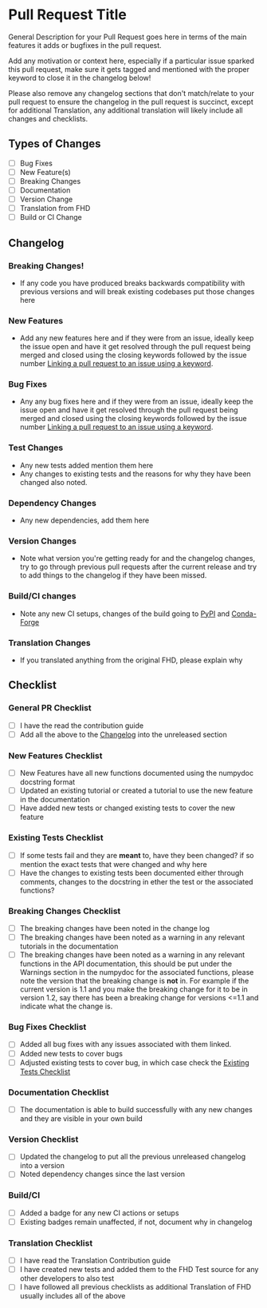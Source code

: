 # Pull Request Title

General Description for your Pull Request goes here in terms of the main features it adds or bugfixes in the pull request. 

Add any motivation or context here, especially if a particular issue sparked this pull request, make sure it gets tagged and mentioned with the proper keyword to close it in the changelog below! 

Please also remove any changelog sections that don't match/relate to your pull request to ensure the changelog in the pull request is succinct, except for additional Translation, any additional translation will likely include all changes and checklists.

## Types of Changes
- [ ] Bug Fixes
- [ ] New Feature(s)
- [ ] Breaking Changes
- [ ] Documentation
- [ ] Version Change
- [ ] Translation from FHD
- [ ] Build or CI Change

## Changelog

### Breaking Changes!
* If any code you have produced breaks backwards compatibility with previous versions and will break existing codebases put those changes here
  
### New Features
* Add any new features here and if they were from an issue, ideally keep the issue open and have it get resolved through the pull request being merged and closed using the closing keywords followed by the issue number [Linking a pull request to an issue using a keyword](https://docs.github.com/en/issues/tracking-your-work-with-issues/linking-a-pull-request-to-an-issue#linking-a-pull-request-to-an-issue-using-a-keyword).

### Bug Fixes
* Any any bug fixes here and if they were from an issue, ideally keep the issue open and have it get resolved through the pull request being merged and closed using the closing keywords followed by the issue number [Linking a pull request to an issue using a keyword](https://docs.github.com/en/issues/tracking-your-work-with-issues/linking-a-pull-request-to-an-issue#linking-a-pull-request-to-an-issue-using-a-keyword).

### Test Changes
* Any new tests added mention them here
* Any changes to existing tests and the reasons for why they have been changed also noted.

### Dependency Changes
* Any new dependencies, add them here

### Version Changes
* Note what version you're getting ready for and the changelog changes, try to go through previous pull requests after the current release and try to add things to the changelog if they have been missed.

### Build/CI changes
* Note any new CI setups, changes of the build going to [PyPI](https://pypi.org/) and [Conda-Forge](https://conda-forge.org/)

### Translation Changes
* If you translated anything from the original FHD, please explain why 

## Checklist

### General PR Checklist
  - [ ] I have the read the contribution guide
  - [ ] Add all the above to the [Changelog](https://pyfhd.readthedocs.io/en/latest/changelog/changelog.html) into the unreleased section
### New Features Checklist
  - [ ] New Features have all new functions documented using the numpydoc docstring format
  - [ ] Updated an existing tutorial or created a tutorial to use the new feature in the documentation
  - [ ] Have added new tests or changed existing tests to cover the new feature
### Existing Tests Checklist
  - [ ] If some tests fail and they are **meant** to, have they been changed? if so mention the exact tests that were changed and why here
  - [ ] Have the changes to existing tests been documented either through comments, changes to the docstring in ether the test or the associated functions?
### Breaking Changes Checklist
  - [ ] The breaking changes have been noted in the change log
  - [ ] The breaking changes have been noted as a warning in any relevant tutorials in the documentation
  - [ ] The breaking changes have been noted as a warning in any relevant functions in the API documentation, this should be put under the Warnings section in the numpydoc for the associated functions, please note the version that the breaking change is **not** in. For example if the current version is 1.1 and you make the breaking change for it to be in version 1.2, say there has been a breaking change for versions <=1.1 and indicate what the change is.
### Bug Fixes Checklist
  - [ ] Added all bug fixes with any issues associated with them linked.
  - [ ] Added new tests to cover bugs
  - [ ] Adjusted existing tests to cover bug, in which case check the [Existing Tests Checklist](#existing-tests-checklist)
### Documentation Checklist
  - [ ] The documentation is able to build successfully with any new changes and they are visible in your own build
### Version Checklist
  - [ ] Updated the changelog to put all the previous unreleased changelog into a version
  - [ ] Noted dependency changes since the last version 
### Build/CI 
  - [ ] Added a badge for any new CI actions or setups
  - [ ] Existing badges remain unaffected, if not, document why in changelog
### Translation Checklist
  - [ ] I have read the Translation Contribution guide
  - [ ] I have created new tests and added them to the FHD Test source for any other developers to also test
  - [ ] I have followed all previous checklists as additional Translation of FHD usually includes all of the above
